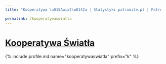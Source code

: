 ```yaml
---
title: "Kooperatywa \u015Awiat\u0142a | Statystyki patronite.pl | Patromierz"

permalink: /kooperatywaswiatla
---
```


# [Kooperatywa Światła](https://patronite.pl/kooperatywaswiatla)

{% include profile.md name="kooperatywaswiatla" prefix="k" %}
